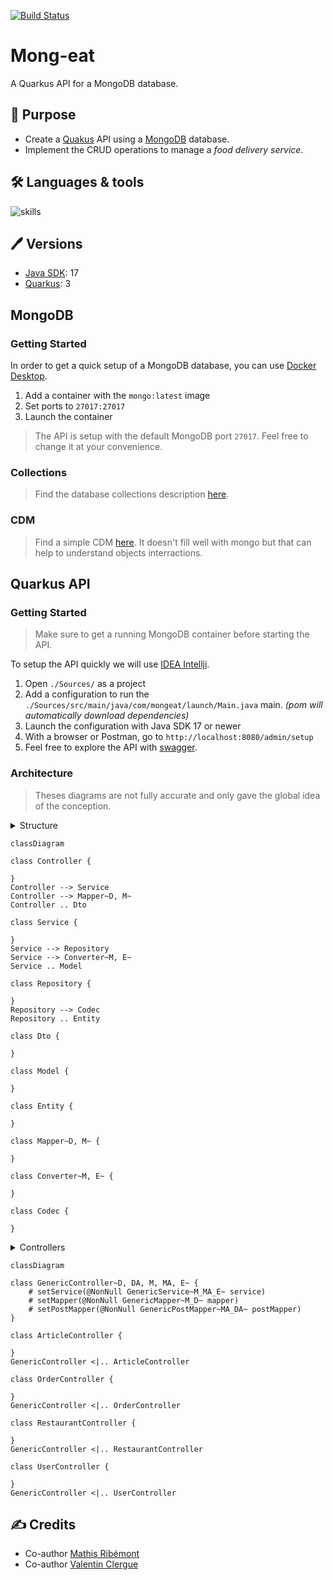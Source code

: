 [![Build Status](https://codefirst.iut.uca.fr/api/badges/React-if/Mong-eat/status.svg)](https://codefirst.iut.uca.fr/React-if/Mong-eat)

# Mong-eat

A Quarkus API for a MongoDB database.

## 📝 Purpose

- Create a [Quakus](https://quarkus.io) API using a [MongoDB](https://www.mongodb.com/) database.
- Implement the CRUD operations to manage a *food delivery service*.

## 🛠 Languages & tools

![skills](https://skillicons.dev/icons?i=java,mongo,idea)

## 🖊️ Versions 

- [Java SDK](https://www.java.com/): 17
- [Quarkus](https://quarkus.io): 3

## MongoDB

### Getting Started

In order to get a quick setup of a MongoDB database, you can use [Docker Desktop](https://www.docker.com/products/docker-desktop/).

1. Add a container with the `mongo:latest` image
2. Set ports to `27017:27017`
3. Launch the container

> The API is setup with the default MongoDB port `27017`. Feel free to change it at your convenience.

### Collections

> Find the database collections description [here](./Documentation/Database/Collections.md).

### CDM

> Find a simple CDM [here](./Documentation/Database/CDM.md). 
> It doesn't fill well with mongo but that can help to understand objects interractions.

## Quarkus API

### Getting Started

> Make sure to get a running MongoDB container before starting the API.

To setup the API quickly we will use [IDEA Intellji](https://www.jetbrains.com/idea/).

1. Open `./Sources/` as a project
2. Add a configuration to run the `./Sources/src/main/java/com/mongeat/launch/Main.java` main. *(pom will automatically download dependencies)*
3. Launch the configuration with Java SDK 17 or newer
4. With a browser or Postman, go to `http://localhost:8080/admin/setup`
5. Feel free to explore the API with [swagger](http://localhost:8080/q/swagger-ui/).

### Architecture

> Theses diagrams are not fully accurate and only gave the global idea of the conception.

<details><summary> Structure </summary>

</details>

```mermaid
classDiagram

class Controller {
    
}
Controller --> Service
Controller --> Mapper~D, M~
Controller .. Dto

class Service {
    
}
Service --> Repository
Service --> Converter~M, E~
Service .. Model

class Repository {
    
}
Repository --> Codec
Repository .. Entity

class Dto {
    
}

class Model {
    
}

class Entity {
    
}

class Mapper~D, M~ {
    
}

class Converter~M, E~ {
    
}

class Codec {

}
```


<details><summary> Controllers </summary>


</details>

```mermaid
classDiagram

class GenericController~D, DA, M, MA, E~ {
    # setService(@NonNull GenericService~M_MA_E~ service)
    # setMapper(@NonNull GenericMapper~M_D~ mapper)
    # setPostMapper(@NonNull GenericPostMapper~MA_DA~ postMapper)
}

class ArticleController {
    
}
GenericController <|.. ArticleController

class OrderController {
    
}
GenericController <|.. OrderController

class RestaurantController {
    
}
GenericController <|.. RestaurantController

class UserController {
    
}
GenericController <|.. UserController
```

## ✍️ Credits

* Co-author [Mathis Ribémont](https://github.com/TEDDAC)
* Co-author [Valentin Clergue](https://github.com/HandyS11)